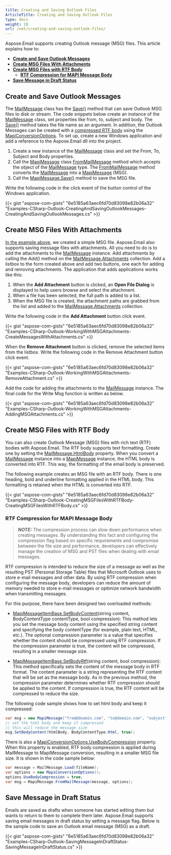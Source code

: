 ```yaml
---
title: Creating and Saving Outlook Files
ArticleTitle: Creating and Saving Outlook Files
type: docs
weight: 10
url: /net/creating-and-saving-outlook-files/
---
```


Aspose.Email supports creating Outlook message (MSG) files. This article explains how to:

- [**Create and Save Outlook Messages**](#create-and-save-outlook-messages)
- [**Create MSG Files With Attachments**](#create-msg-files-with-attachments)
- [**Create MSG Files with RTF Body**](#create-msg-files-with-rtf-body)
  - [**RTF Compression for MAPI Message Body**](#rtf-compression-for-mapi-message-body)
- [**Save Message in Draft Status**](#save-message-in-draft-status)
  
## **Create and Save Outlook Messages**

The [MailMessage](https://reference.aspose.com/email/net/aspose.email/mailmessage/) class has the [Save()](https://reference.aspose.com/email/net/aspose.email/mailmessage/save/#save/) method that can save Outlook MSG files to disk or stream. The code snippets below create an instance of the [MailMessage](https://reference.aspose.com/email/net/aspose.email/mailmessage/) class, set properties like from, to, subject and body. The [Save()](https://reference.aspose.com/email/net/aspose.email/mailmessage/save/#save/) method takes the file name as an argument. In addition, the Outlook Messages can be created with a [compressed RTF body]([/email/net/managing-message-files-with-aspose-email-outlook/#managingmessagefileswithaspose-email-outlook-creatingmsgfileswithrtfbody](https://docs.aspose.com/email/net/managing-message-files-with-aspose-email-outlook/#managingmessagefileswithaspose-email-outlook-creatingmsgfileswithrtfbody)) using the [MapiConversionOptions](https://reference.aspose.com/email/net/aspose.email.mapi/mapiconversionoptions/). To set up, create a new Windows application and add a reference to the Aspose.Email dll into the project.

1. Create a new instance of the [MailMessage](https://reference.aspose.com/email/net/aspose.email/mailmessage/) class and set the From, To, Subject and Body properties.
2. Call the [MapiMessage](https://reference.aspose.com/email/net/aspose.email.mapi/mapimessage/) class [FromMailMessage](https://reference.aspose.com/email/net/aspose.email.mapi/mapimessage/frommailmessage/#frommailmessage/) method which accepts the object of the [MailMessage](https://reference.aspose.com/email/net/aspose.email/mailmessage/) type. The [FromMailMessage](https://reference.aspose.com/email/net/aspose.email.mapi/mapimessage/frommailmessage/#frommailmessage/) method converts the [MailMessage](https://reference.aspose.com/email/net/aspose.email/mailmessage/) into a [MapiMessage](https://reference.aspose.com/email/net/aspose.email.mapi/mapimessage/) (MSG).
3. Call the [MapiMessage.Save()](https://reference.aspose.com/email/net/aspose.email.mapi/mapimessage/save/#save/) method to save the MSG file.

Write the following code in the click event of the button control of the Windows application.

{{< gist "aspose-com-gists" "6e5185a63aec6fd70d83098e82b06a32" "Examples-CSharp-Outlook-CreatingAndSavingOutlookMessages-CreatingAndSavingOutlookMessages.cs" >}}

## **Create MSG Files With Attachments**

[In the example above](https://docs.aspose.com/email/net/managing-message-files-with-aspose-email-outlook/#managingmessagefileswithaspose-email-outlook-creatingandsavingoutlookmessages), we created a simple MSG file. Aspose.Email also supports saving message files with attachments. All you need to do is to add the attachments to the [MailMessage](https://reference.aspose.com/email/net/aspose.email/mailmessage/) instance. Add attachments by calling the *Add()* method on the [MailMessage.Attachments](https://reference.aspose.com/email/net/aspose.email/mailmessage/attachments/) collection. Add a listbox to the form created above and add two buttons, one each for adding and removing attachments. The application that adds applications works like this:

1. When the **Add Attachment** button is clicked, an **Open File Dialog** is displayed to help users browse and select the attachment.
2. When a file has been selected, the full path is added to a list.
3. When the MSG file is created, the attachment paths are grabbed from the list and added to the [MailMessage.Attachments](https://reference.aspose.com/email/net/aspose.email/mailmessage/attachments/) collection.

Write the following code in the **Add Attachment** button click event.

{{< gist "aspose-com-gists" "6e5185a63aec6fd70d83098e82b06a32" "Examples-CSharp-Outlook-WorkingWithMSGAttachments-CreateMessagesWithAttachments.cs" >}}

When the **Remove Attachment** button is clicked, remove the selected items from the listbox. Write the following code in the Remove Attachment button click event.

{{< gist "aspose-com-gists" "6e5185a63aec6fd70d83098e82b06a32" "Examples-CSharp-Outlook-WorkingWithMSGAttachments-RemoveAttachment.cs" >}}

Add the code for adding the attachments to the [MailMessage](https://reference.aspose.com/email/net/aspose.email/mailmessage/) instance. The final code for the Write Msg function is written as below.

{{< gist "aspose-com-gists" "6e5185a63aec6fd70d83098e82b06a32" "Examples-CSharp-Outlook-WorkingWithMSGAttachments-AddingMSGAttachments.cs" >}}

## **Create MSG Files with RTF Body**

You can also create Outlook Message (MSG) files with rich text (RTF) bodies with Aspose.Email. The RTF body supports text formatting. Create one by setting the [MailMessage.HtmlBody](https://reference.aspose.com/email/net/aspose.email/mailmessage/htmlbody/) property. When you convert a [MailMessage](https://reference.aspose.com/email/net/aspose.email/mailmessage/) instance into a [MapiMessage](https://reference.aspose.com/email/net/aspose.email.mapi/mapimessage/) instance, the HTML body is converted into RTF. This way, the formatting of the email body is preserved.

The following example creates an MSG file with an RTF body. There is one heading, bold and underline formatting applied in the HTML body. This formatting is retained when the HTML is converted into RTF.

{{< gist "aspose-com-gists" "6e5185a63aec6fd70d83098e82b06a32" "Examples-CSharp-Outlook-CreatingMSGFilesWithRTFBody-CreatingMSGFilesWithRTFBody.cs" >}}

### **RTF Compression for MAPI Message Body**

> **_NOTE:_** The compression process can slow down performance when creating messages. By understanding this fact and configuring the compression flag based on specific requirements and compromise between the file size and performance, developers can effectively manage the creation of MSG and PST files when dealing with email messages.

RTF compression is intended to reduce the size of a message as well as the resulting PST (Personal Storage Table) files that Microsoft Outlook uses to store e-mail messages and other data. By using RTF compression when configuring the message body, developers can reduce the amount of memory needed to store e-mail messages or optimize network bandwidth when transmitting messages.

For this purpose, there have been designed two overloaded methods:

- [MapiMessageItemBase.SetBodyContent](https://reference.aspose.com/email/net/aspose.email.mapi/mapimessageitembase/setbodycontent/)(string content, BodyContentType contentType, bool compression): This method lets you set the message body content using the specified string content and specifying the body contentType (for example, plain text, HTML, etc.). The optional compression parameter is a value that specifies whether the content should be compressed using RTF compression. If the compression parameter is true, the content will be compressed, resulting in a smaller message size.

- [MapiMessageItemBase.SetBodyRtf](https://reference.aspose.com/email/net/aspose.email.mapi/mapimessageitembase/setbodyrtf/)(string content, bool compression): This method specifically sets the content of the message body in RTF format. The content parameter is a string representing the RTF content that will be set as the message body. As in the previous method, the compression parameter determines whether RTF compression should be applied to the content. If compression is true, the RTF content will be compressed to reduce the size.

The following code sample shows how to set html body and keep it compressed:

```cs
var msg = new MapiMessage("from@doamin.com", "to@domain.com", "subject", "body");
// set the html body and keep it compressed
// this will reduce the message size
msg.SetBodyContent(htmlBody, BodyContentType.Html, true);
```

There is also a [MapiConversionOptions.UseBodyCompression](https://reference.aspose.com/email/net/aspose.email.mapi/mapiconversionoptions/usebodycompression/) property. When this property is enabled, RTF body compression is applied during MailMessage to MapiMessage conversion, resulting in a smaller MSG file size. It is shown in the code sample below:

```cs
var message = MailMessage.Load(fileName);
var options = new MapiConversionOptions();
options.UseBodyCompression = true;
var msg = MapiMessage.FromMailMessage(message, options);
```

## **Save Message in Draft Status**

Emails are saved as drafts when someone has started editing them but wants to return to them to complete them later. Aspose.Email supports saving email messages in draft status by setting a message flag. Below is the sample code to save an Outlook email message (MSG) as a draft.

{{< gist "aspose-com-gists" "6e5185a63aec6fd70d83098e82b06a32" "Examples-CSharp-Outlook-SavingMessageInDraftStatus-SavingMessageInDraftStatus.cs" >}}


